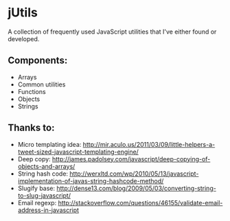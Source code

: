 jUtils
======

A collection of frequently used JavaScript utilities that I've either found or developed. 

Components:
-----------
- Arrays
- Common utilities
- Functions
- Objects
- Strings

Thanks to:
----------
- Micro templating idea: http://mir.aculo.us/2011/03/09/little-helpers-a-tweet-sized-javascript-templating-engine/
- Deep copy: http://james.padolsey.com/javascript/deep-copying-of-objects-and-arrays/
- String hash code: http://werxltd.com/wp/2010/05/13/javascript-implementation-of-javas-string-hashcode-method/
- Slugify base: http://dense13.com/blog/2009/05/03/converting-string-to-slug-javascript/
- Email regexp: http://stackoverflow.com/questions/46155/validate-email-address-in-javascript